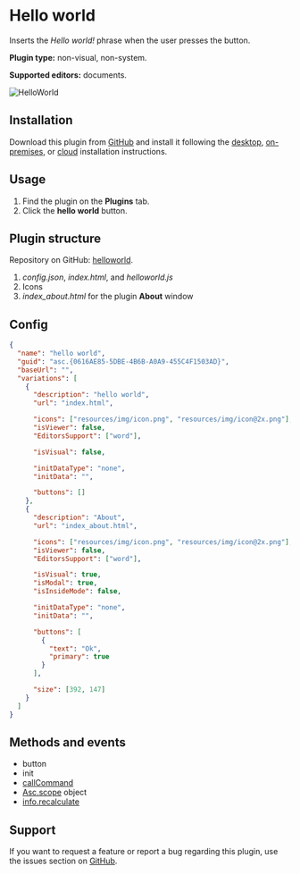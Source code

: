 # Hello world

Inserts the *Hello world!* phrase when the user presses the button.

**Plugin type:** non-visual, non-system.

**Supported editors:** documents.

![HelloWorld](/assets/images/plugins/gifs/hello-world.gif)

## Installation

Download this plugin from [GitHub](https://github.com/ONLYOFFICE/sdkjs-plugins/tree/master/helloworld) and install it following the [desktop](../../tutorials/installing/onlyoffice-desktop-editors.md), [on-premises](../../tutorials/installing/onlyoffice-docs-on-premises.md), or [cloud](../../tutorials/installing/onlyoffice-cloud.md) installation instructions.

## Usage

1. Find the plugin on the **Plugins** tab.
2. Click the **hello world** button.

## Plugin structure

Repository on GitHub: [helloworld](https://github.com/ONLYOFFICE/sdkjs-plugins/tree/master/helloworld).

1. *config.json*, *index.html*, and *helloworld.js*
2. Icons
3. *index\_about.html* for the plugin **About** window

## Config

``` json
{
  "name": "hello world",
  "guid": "asc.{0616AE85-5DBE-4B6B-A0A9-455C4F1503AD}",
  "baseUrl": "",
  "variations": [
    {
      "description": "hello world",
      "url": "index.html",

      "icons": ["resources/img/icon.png", "resources/img/icon@2x.png"],
      "isViewer": false,
      "EditorsSupport": ["word"],

      "isVisual": false,

      "initDataType": "none",
      "initData": "",

      "buttons": []
    },
    {
      "description": "About",
      "url": "index_about.html",

      "icons": ["resources/img/icon.png", "resources/img/icon@2x.png"],
      "isViewer": false,
      "EditorsSupport": ["word"],

      "isVisual": true,
      "isModal": true,
      "isInsideMode": false,

      "initDataType": "none",
      "initData": "",

      "buttons": [
        {
          "text": "Ok",
          "primary": true
        }
      ],

      "size": [392, 147]
    }
  ]
}
```

## Methods and events

- button
- init
- [callCommand](../../interacting-with-editors/overview/how-to-call-commands.md#callcommand)
- [Asc.scope](../../interacting-with-editors/overview/how-to-call-commands.md#ascscope-object) object
- [info.recalculate](../../interacting-with-editors/overview/how-to-call-commands.md#recalculate)

## Support

If you want to request a feature or report a bug regarding this plugin, use the issues section on [GitHub](https://github.com/ONLYOFFICE/sdkjs-plugins/issues).
